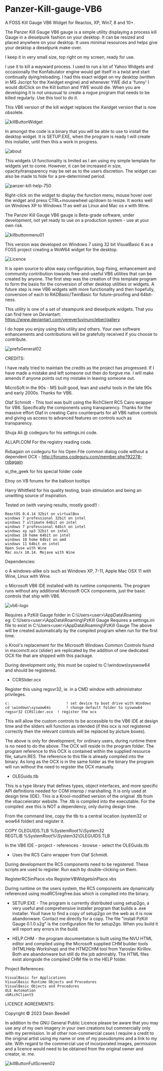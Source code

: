 # Panzer-Kill-gauge-VB6

A FOSS Kill Gauge VB6 Widget for Reactos, XP, Win7, 8 and 10+.

The Panzer Kill Gauge VB6 gauge is a simple utility displaying a process kill Gauge in a
dieselpunk fashion on your desktop. It can be resized and placed anywhere on
your desktop. It uses minimal resources and helps give your desktop a
dieselpunk make-over.

I keep it in very small size, top right on my screen, ready for use.

I use it to kill a wayward process. I used to run a lot of Yahoo Widgets and
occasionally the Konfabulator engine would get itself in a twist and start
continually dying/reloading. I had this exact widget on my desktop (written
in MS Jscript for the Xwidget engine) and whenever YWE did a 'funny' I would
dblClick on the Kill button and YWE would die. When you are developing it is
not unsusual to create a rogue program that needs to be killed regularly. Use
this tool to do it.

This VB6 version of the kill widget replaces the Xwidget version that is now obsolete.

![killButtonWidget](https://github.com/yereverluvinunclebert/Panzer-Kill-gauge-VB6/assets/2788342/a2110157-3ff9-4d7e-a0e5-fc7b079e4647)

In amongst the code is a binary that you will be able to use to install the
desktop widget. It is SETUP.EXE, when the program is ready I will create this
installer, until then this a work in progress.

![about](https://github.com/yereverluvinunclebert/Panzer-Kill-gauge-VB6/assets/2788342/a91e4fe4-ee6f-4f3a-8b75-9584b60012b0)

This widgets UI functionality is limited as I am using my simple template for
widgets yet to come. However, it can be increased in size, opacity/transparency
may be set as to the users discretion. The widget can also be made to hide for
a pre-determined period.

![panzer-kill-help-750](https://github.com/yereverluvinunclebert/Panzer-Kill-gauge-VB6/assets/2788342/11505f09-61ff-48c9-9627-ed10fa7975ef)

Right-click on the widget to display the function menu, mouse hover over the
widget and press CTRL+mousewheel up/down to resize. It works well on Windows XP
to Windows 11 as well as Linux and Mac os x with Wine.

The Panzer Kill Gauge VB6 gauge is Beta-grade software, under development, not yet
ready to use on a production system - use at your own risk.

![killbuttonmenu01](https://github.com/yereverluvinunclebert/Panzer-Kill-gauge-VB6/assets/2788342/48db2772-feef-4789-a3db-0b217042fcd3)

This version was developed on Windows 7 using 32 bit VisualBasic 6 as a FOSS
project creating a WoW64 widget for the desktop.

![Licence](https://github.com/yereverluvinunclebert/Panzer-Kill-gauge-VB6/assets/2788342/db31cc9d-8fa7-457e-9e76-529b0371432c)

It is open source to allow easy configuration, bug-fixing, enhancement and
community contribution towards free-and-useful VB6 utilities that can be created
by anyone. The first step was the creation of this template program to form the
basis for the conversion of other desktop utilities or widgets. A future step
is new VB6 widgets with more functionality and then hopefully, conversion of
each to RADBasic/TwinBasic for future-proofing and 64bit-ness.

This utility is one of a set of steampunk and dieselpunk widgets. That you can
find here on Deviantart: https://www.deviantart.com/yereverluvinuncleber/gallery

I do hope you enjoy using this utility and others. Your own software
enhancements and contributions will be gratefully received if you choose to
contribute.

![prefsGeneral02](https://github.com/yereverluvinunclebert/Panzer-Kill-gauge-VB6/assets/2788342/2e724c8c-c243-4b9a-95ed-4b43154a1a93)

CREDITS:

I have really tried to maintain the credits as the project has progressed. If I
have made a mistake and left someone out then do forgive me. I will make amends
if anyone points out my mistake in leaving someone out.

MicroSoft in the 90s - MS built good, lean and useful tools in the late 90s and
early 2000s. Thanks for VB6.

Olaf Schmidt - This tool was built using the RichClient RC5 Cairo wrapper for
VB6. Specifically the components using transparency. Thanks for the massive
effort Olaf in creating Cairo counterparts for all VB6 native controls and
giving us access to advanced features on controls such as transparency.

Shuja Ali @ codeguru for his settings.ini code.

ALLAPI.COM For the registry reading code.

Rxbagain on codeguru for his Open File common dialog code without a dependent
OCX - http://forums.codeguru.com/member.php?92278-rxbagain

si_the_geek for his special folder code

Elroy on VB forums for the balloon tooltips

Harry Whitfield for his quality testing, brain stimulation and being an
unwitting source of inspiration.

Tested on (with varying results, mostly good!) :

    ReactOS 0.4.14 32bit on virtualBox
    windows 7 professional 32bit on intel
    windows 7 ultimate 64bit on intel
    windows 7 professional 64bit on intel
    windows xp sp3 32bit on intel
    windows 10 home 64bit on intel
    windows 10 home 64bit on amd
    windows 11 64bit on intel
    Open Suse with Wine
    Mac os/x 10.14. Mojave with Wine

Dependencies:

o A windows-alike o/s such as Windows XP, 7-11, Apple Mac OSX 11 with Wine, Linux with Wine.


o Microsoft VB6 IDE installed with its runtime components. The program runs without any additional Microsoft OCX components, just the basic controls that ship with VB6.

![vb6-logo](https://github.com/yereverluvinunclebert/Panzer-Kill-gauge-VB6/assets/2788342/b5aa8d72-0171-48f5-bce6-d74f6a29c7d5)

Requires a PzKill Gauge folder in C:\Users\<user>\AppData\Roaming\
eg: C:\Users\<user>\AppData\Roaming\PzKill Gauge
Requires a settings.ini file to exist in C:\Users\<user>\AppData\Roaming\PzKill Gauge
The above will be created automatically by the compiled program when run for the
first time.

o Krool's replacement for the Microsoft Windows Common Controls found in
mscomctl.ocx (slider) are replicated by the addition of one
dedicated OCX file that are shipped with this package.

During development only, this must be copied to C:\windows\syswow64 and should be registered.

- CCRSlider.ocx

Register this using regsvr32, ie. in a CMD window with administrator privileges.
	
	c:                          ! set device to boot drive with Windows
	cd \windows\syswow64s	    ! change default folder to syswow64
	regsvr32 CCRSlider.ocx	! register the ocx

This will allow the custom controls to be accessible to the VB6 IDE
at design time and the sliders will function as intended (if this ocx is
not registered correctly then the relevant controls will be replaced by picture boxes).

The above is only for development, for ordinary users, during runtime there is no 
need to do the above. The OCX will reside in the program folder. The program reference 
to this OCX is contained within the supplied resource file, saturn.RES. The reference 
to this file is already compiled into the binary. As long as the OCX is in the same 
folder as the binary the program will run without the need to register the OCX manually.

- OLEGuids.tlb

This is a type library that defines types, object interfaces, and more specific
API definitions needed for COM interop / marshalling. It is only used at design
time (IDE). This is a Krool-modified version of the original .tlb from the
vbaccelerator website. The .tlb is compiled into the executable.
For the compiled .exe this is NOT a dependency, only during design time.

From the command line, copy the tlb to a central location (system32 or wow64
folder) and register it.

COPY OLEGUIDS.TLB %SystemRoot%\System32\
REGTLIB %SystemRoot%\System32\OLEGUIDS.TLB

In the VB6 IDE - project - references - browse - select the OLEGuids.tlb

- Uses the RC5 Cairo wrapper from Olaf Schmidt.

During development the RC5 components need to be registered. These scripts are
used to register. Run each by double-clicking on them.

RegisterRC5inPlace.vbs
RegisterVBWidgetsInPlace.vbs

During runtime on the users system, the RC5 components are dynamically
referenced using modRC5regfree.bas which is compiled into the binary.

- SETUP.EXE - The program is currently distributed using setup2go, a very useful
  and comprehensive installer program that builds a .exe installer. Youll have to
  find a copy of setup2go on the web as it is now abandonware. Contact me
  directly for a copy. The file "install PzKill Gauge 0.1.0.s2g" is the configuration
  file for setup2go. When you build it will report any errors in the build.

- HELP.CHM - the program documentation is built using the NVU HTML editor and
  compiled using the Microsoft supplied CHM builder tools (HTMLHelp Workshop) and
  the HTM2CHM tool from Yaroslav Kirillov. Both are abandonware but still do
  the job admirably. The HTML files exist alongside the compiled CHM file in the
  HELP folder.

Project References:

    VisualBasic for Applications
    VisualBasic Runtime Objects and Procedures
    VisualBasic Objects and Procedures
    OLE Automation
    vbRichClient5

LICENCE AGREEMENTS:

Copyright © 2023 Dean Beedell

In addition to the GNU General Public Licence please be aware that you may use
any of my own imagery in your own creations but commercially only with my
permission. In all other non-commercial cases I require a credit to the
original artist using my name or one of my pseudonyms and a link to my site.
With regard to the commercial use of incorporated images, permission and a
licence would need to be obtained from the original owner and creator, ie. me.

![killButtonFullScreen02](https://github.com/yereverluvinunclebert/Panzer-Kill-gauge-VB6/assets/2788342/30616201-98bc-4c31-b676-00d25ea8243f)

